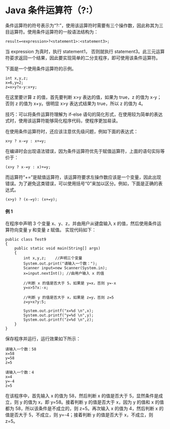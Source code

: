 # Java 条件运算符（?:）

条件运算符的符号表示为“?:”，使用该运算符时需要有三个操作数，因此称其为三目运算符。使用条件运算符的一般语法结构为：

```
result=<expression>?<statement1>:<statement3>;
```

当 expression 为真时，执行 statement1， 否则就执行 statement3。此三元运算符荽求返回一个结果，因此要实现简单的二分支程序，即可使用该条件运算符。

下面是一个使用条件运算符的示例。

```
int x,y,z;
x=6,y=2;
z=x>y?x-y:x+y;
```

在这里要计算 z 的值，首先要判断 x>y 表达的值，如果为 true，z 的值为 x-y；否则 z 的值为 x+y。很明显 x>y 表达式结果为 true，所以 z 的值为 4。

技巧：可以将条件运算符理解为 if-else 语句的简化形式，在使用较为简单的表达式时，使用该运算符能够简化程序代码，使程序更加易读。

在使用条件运算符时，还应该注意优先级问题，例如下面的表达式：

```
x>y ? x-=y : x+=y;
```

在编译时会出现语法错误，因为条件运算符优先于赋值运算符，上面的语句实际等价于：

```
(x>y ? x-=y : x)+=y;
```

而运算符“+=”是赋值运算符，该运算符要求左操作数应该是一个变量，因此出现错误。为了避免这类错误，可以使用括号“0”来加以区分。例如，下面是正确的表达式。

```
(x>y) ? (x-=y): (x+=y);
```

#### 例 1

在程序中声明 3 个变量 x、y、z，并由用户从键盘输入 x 的值，然后使用条件运算符向变量 y 和变量 z 赋值。 实现代码如下：

```
public class Test9
{
    public static void main(String[] args)
    {
        int x,y,z;    //声明三个变量
        System.out.print("请输入一个数：");
        Scanner input=new Scanner(System.in);
        x=input.nextInt(); //由用户输入 x 的值

        //判断 x 的值是否大于 5，如果是 y=x，否则 y=-x
        y=x>5?x:-x;

        //判断 y 的值是否大于 x，如果是 z=y，否则 z=5
        z=y>x?y:5;

        System.out.printf("x=%d \n",x);
        System.out.printf("y=%d \n",y);
        System.out.printf("z=%d \n",z);
    }
}
```

保存程序并运行，运行效果如下所示：

```
请输入一个数：58
x=58
y=58
z=5 
```

```
请输入一个数：4
x=4
y=-4
z=5 
```

在该程序中，首先输入 x 的值为 58，然后判断 x 的值是否大于 5，显然条件是成立，则 y 的值为 x，即 y=58。接着判断 y 的值是否大于 x，因为 y 的值和 x 的值都为 58，所以该条件是不成立的，则 z=5。再次输入 x 的值为 4，然后判断 x 的值是否大于 5，不成立，则 y=-4；接着判断 y 的值是否大于 x，不成立，则 z=5。